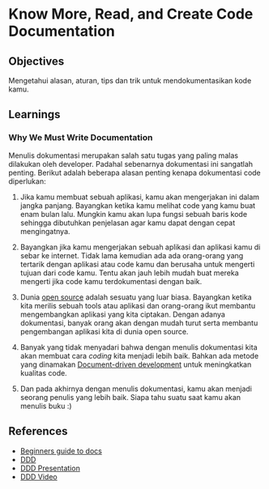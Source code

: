 # Know More, Read, and Create Code Documentation

## Objectives

Mengetahui alasan, aturan, tips dan trik untuk mendokumentasikan kode kamu.

## Learnings

### Why We Must Write Documentation

Menulis dokumentasi merupakan salah satu tugas yang paling malas dilakukan
oleh developer. Padahal sebenarnya dokumentasi ini sangatlah penting.
Berikut adalah beberapa alasan penting kenapa dokumentasi code diperlukan:

1. Jika kamu membuat sebuah aplikasi, kamu akan mengerjakan ini dalam jangka
   panjang. Bayangkan ketika kamu melihat code yang kamu buat enam bulan
   lalu. Mungkin kamu akan lupa fungsi sebuah baris kode sehingga dibutuhkan
   penjelasan agar kamu dapat dengan cepat mengingatnya.

2. Bayangkan jika kamu mengerjakan sebuah aplikasi dan aplikasi kamu di
   sebar ke internet. Tidak lama kemudian ada ada orang-orang yang tertarik
   dengan aplikasi atau code kamu dan berusaha untuk mengerti tujuan dari
   code kamu. Tentu akan jauh lebih mudah buat mereka mengerti jika code
   kamu terdokumentasi dengan baik.

3. Dunia [open source](./open-source.md) adalah sesuatu yang luar biasa. Bayangkan ketika kita
   merilis sebuah tools atau aplikasi dan orang-orang ikut membantu
   mengembangkan aplikasi yang kita ciptakan. Dengan adanya dokumentasi,
   banyak orang akan dengan mudah turut serta membantu pengembangan aplikasi
   kita di dunia open source.

4. Banyak yang tidak menyadari bahwa dengan menulis dokumentasi kita akan
   membuat cara *coding* kita menjadi lebih baik. Bahkan ada metode yang
   dinamakan [Document-driven development](https://gist.github.com/zsup/9434452) untuk meningkatkan kualitas code.

5. Dan pada akhirnya dengan menulis dokumentasi, kamu akan menjadi seorang
   penulis yang lebih baik. Siapa tahu suatu saat kamu akan menulis buku :)

## References

- [Beginners guide to docs](http://www.writethedocs.org/guide/writing/beginners-guide-to-docs/)
- [DDD](https://gist.github.com/zsup/9434452)
- [DDD Presentation](http://www.slideshare.net/coordt/documentation-driven-development)
- [DDD Video](http://pyvideo.org/video/441/pycon-2011--documentation-driven-development)
